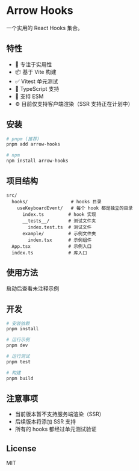 # Arrow Hooks

一个实用的 React Hooks 集合。

## 特性

- 🎯 专注于实用性
- 📦 基于 Vite 构建
- ✅ Vitest 单元测试
- 🔷 TypeScript 支持
- 🚀 支持 ESM
- ⚙️ 目前仅支持客户端渲染（SSR 支持正在计划中）

## 安装

```bash
# pnpm (推荐)
pnpm add arrow-hooks

# npm
npm install arrow-hooks
```

## 项目结构

```
src/
  hooks/                # hooks 目录
    useKeyboardEvent/   # 每个 hook 都是独立的目录
      index.ts         # hook 实现
      __tests__/       # 测试文件夹
        index.test.ts  # 测试文件
      example/         # 示例文件夹
        index.tsx      # 示例组件
  App.tsx              # 示例入口
  index.ts             # 库入口
```

## 使用方法

启动后查看未注释示例

## 开发

```bash
# 安装依赖
pnpm install

# 运行示例
pnpm dev

# 运行测试
pnpm test

# 构建
pnpm build
```

## 注意事项

- 当前版本暂不支持服务端渲染（SSR）
- 后续版本将添加 SSR 支持
- 所有的 hooks 都经过单元测试验证

## License

MIT
